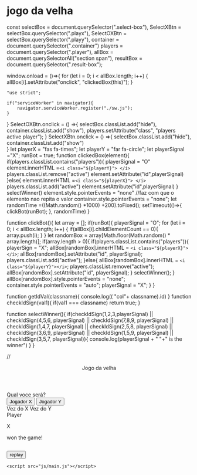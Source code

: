 # jogo da velha
 
const selectBox =  document.querySelector(".select-box"),
SelectXBtn = selectBox.querySelector(".playx"),
SelectOXBtn = selectBox.querySelector(".playy"),
container = document.querySelector(".container")
players = document.querySelector(".player"),
allBox = document.querySelectorAll("section span"),
resultBox = document.querySelector(".result-box");

window.onload = ()=>{
    for (let i = 0; i < allBox.length; i++) {
        allBox[i].setAttribute("onclick", "clickedBox(this)");
     }
    
    "use strict";

    if("serviceWorker" in navigator){
        navigator.serviceWorker.register("./sw.js");
    }
}
    SelectOXBtn.onclick =  () =>{
        selectBox.classList.add("hide"), 
        container.classList.add("show"),
        players.setAttribute("class", "players active player");
    }
    SelectXBtn.onclick =  () =>{
        selectBox.classList.add("hide"),
        container.classList.add("show")   
     }
let playerX = "fas fa-times";
let playerY = "far fa-circle";
let playerSignal ="X";
runBot = true;
function clickedBox(element){
 if(players.classList.contains("players")){
    playerSignal = "O"
 element.innerHTML =`<i class="${playerY}"> </i>`
players.classList.remove("active")
element.setAttribute("id",playerSignal)
 }else{
    element.innerHTML =`<i class="${playerX}"> </i>`
    players.classList.add("active")
    element.setAttribute("id",playerSignal)
 }
 selectWinner()
 element.style.pointerEvents = "none" //faz com que o elemento nao repita o valor
container.style.pointerEvents = "none";
 let randomTime =((Math.random() *1000) +200).toFixed();
 setTimeout(()=>{
    clickBot(runBot);
 }, randomTime)
}

function clickBot(){
    let array = [];
    if(runBot){
        playerSignal = "O";
        for (let i = 0; i < allBox.length; i++) {
            if(allBox[i].childElementCount == 0){
                array.push(i);
            }
        }
        let randomBox = array[Math.floor(Math.random() * array.length)];
        if(array.length > 0){
            if(players.classList.contains("players")){ 
                playerSign = "X";
                allBox[randomBox].innerHTML = `<i class="${playerX}"></i>`;
                allBox[randomBox].setAttribute("id", playerSignal);
                players.classList.add("active");
            }else{
                allBox[randomBox].innerHTML = `<i class="${playerY}"></i>`;
                players.classList.remove("active");
                allBox[randomBox].setAttribute("id", playerSignal);
            }
            selectWinner();
        }
        allBox[randomBox].style.pointerEvents = "none";
        container.style.pointerEvents = "auto";
        playerSignal = "X";
    }
}
      

function getIdVal(classname){
   console.log(( "col"+ classname).id)
}
function checkIdSign(val1){ 
    if(val1 === classname)
        return true;
    }

function selectWinner(){
    if(checkIdSign(1,2,3,playerSignal) || checkIdSign(4,5,6, playerSignal) || checkIdSign(7,8,9, playerSignal) || checkIdSign(1,4,7, playerSignal) || checkIdSign(2,5,8, playerSignal) || checkIdSign(3,6,9, playerSignal) || checkIdSign(1,5,9, playerSignal) || checkIdSign(3,5,7, playerSignal)){
 console.log(playerSignal + " "+" is the winner")
    }
    }

 //
  
<!DOCTYPE html>
<html lang="en">
<head>
     <meta charset="UTF-8">
        <meta name="viewport" content="width=device-width, initial-scale=2.0">
        <link rel="stylesheet" href="/css/style.css"/>
        <link rel="icon" href="favicon.png" />
        <link rel="manifest" href="/manifest.json" />
        <meta name="theme-color" content="white" />
        <link rel="apple-touch-icon" href="imagens/pwa-icon-256.png" />
        <title>truco renato</title>
        <link rel="stylesheet" href="https://cdnjs.cloudflare.com/ajax/libs/font-awesome/5.15.3/css/all.min.css"/>

</head>
<body>
  <!-- select-box -->
  <div class="select-box">
  <header> Jogo da velha</header>
  <div class="content">
  <div class="title"> Qual voce  será? </div>
  <div class="options">
    <button class="playx" > Jogador X</button>
    <button class="playy"> Jogador Y</button>
  </div>
</div>
 </div>
 <!-- container -->
  <div class="container">
    <div class="details">
    <div class="player">
      <span class="Xturn "> Vez do X  </span>
      <span class="Oturn"> Vez do Y</span>
      <div class="slider"></div>
  </div>
</div>
<div class="container-player">
<section>
  <span class="col1"></span>
  <span class="col2"></span>
<span class="col3"></span>
</section>
<section>
<span class="col1"></span>
<span class="col2"></span>
<span class="col3"></span>
</section>
<section>
<span class="col1"></span>
<span class="col2"></span>
<span class="col3"></span>
</section>
</div>
 </div>

 <div class="result-box">
    <div class="box">
    <div class="won-text"> Player<p> X</p> won the game!</div><pre></pre>
    <div class="btn"> <button> replay</button></div></div>
  </div>

    <script src="js/main.js"></script>

</body>
</html>